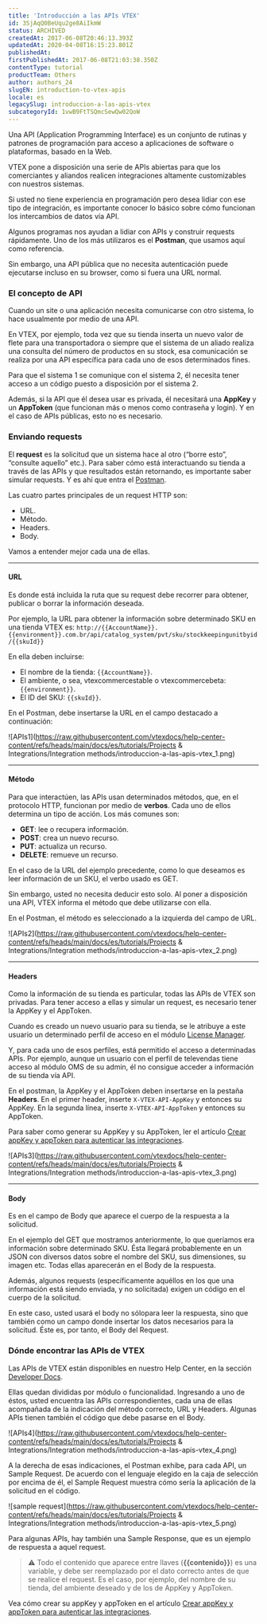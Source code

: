 ```yaml
---
title: 'Introducción a las APIs VTEX'
id: 3SjAqQ0BeUqu2ge8AiIkmW
status: ARCHIVED
createdAt: 2017-06-08T20:46:13.393Z
updatedAt: 2020-04-08T16:15:23.801Z
publishedAt: 
firstPublishedAt: 2017-06-08T21:03:38.350Z
contentType: tutorial
productTeam: Others
author: authors_24
slugEN: introduction-to-vtex-apis
locale: es
legacySlug: introduccion-a-las-apis-vtex
subcategoryId: 1vwB9FtTSQmcSewQw02QoW
---
```


Una API (Application Programming Interface) es un conjunto de rutinas y patrones de programación para acceso a aplicaciones de software o plataformas, basado en la Web.
 
VTEX pone a disposición una serie de APIs abiertas para que los comerciantes y aliandos realicen integraciones altamente customizables con nuestros sistemas. 

Si usted no tiene experiencia en programación pero desea lidiar con ese tipo de integración, es importante conocer lo básico sobre cómo funcionan los intercambios de datos vía API.
 
Algunos programas nos ayudan a lidiar con APIs y construir requests rápidamente. Uno de los más utilizaros es el **Postman**, que usamos aquí como referencia.

Sin embargo, una API pública que no necesita autenticación puede ejecutarse incluso en su browser, como si fuera una URL normal.
 
### El concepto de API
 
Cuando un site o una aplicación necesita comunicarse con otro sistema, lo hace usualmente por medio de una API.

En VTEX, por ejemplo, toda vez que su tienda inserta un nuevo valor de flete para una transportadora o siempre que el sistema de un aliado realiza una consulta del número de productos en su stock, esa comunicación se realiza por una API específica para cada uno de esos determinados fines.
 
Para que el sistema 1 se comunique con el sistema 2, él necesita tener acceso a un código puesto a disposición por el sistema 2. 

Además, si la API que él desea usar es privada, él necesitará una **AppKey** y un **AppToken** (que funcionan más o menos como contraseña y login). Y en el caso de APIs públicas, esto no es necesario.
 
### Enviando requests
 
El **request** es la solicitud que un sistema hace al otro (“borre esto”, “consulte aquello” etc.). Para saber cómo está interactuando su tienda a través de las APIs y que resultados están retornando, es importante saber simular requests. Y es ahí que entra el [Postman](https://www.getpostman.com/docs/requests).
 
Las cuatro partes principales de un request HTTP son: 
- URL.
- Método.
- Headers.
- Body.

Vamos a entender mejor cada una de ellas.

****

#### URL

Es donde está incluida la ruta que su request debe recorrer para obtener, publicar o borrar la información deseada.

Por ejemplo, la URL para obtener la información sobre determinado SKU en una tienda VTEX es: `http://{{AccountName}}.{{environment}}.com.br/api/catalog_system/pvt/sku/stockkeepingunitbyid/{{skuId}}`

En ella deben incluirse:
- El nombre de la tienda: `{{AccountName}}`.
- El ambiente, o sea, vtexcommercestable o vtexcommercebeta: `{{environment}}`.
- El ID del SKU: `{{skuId}}`.
 
En el Postman, debe insertarse la URL en el campo destacado a continuación:

![APIs1](https://raw.githubusercontent.com/vtexdocs/help-center-content/refs/heads/main/docs/es/tutorials/Projects & Integrations/Integration methods/introduccion-a-las-apis-vtex_1.png)

****

#### Método

Para que interactúen, las APIs usan determinados métodos, que, en el protocolo HTTP, funcionan por medio de **verbos**. Cada uno de ellos determina un tipo de acción. Los más comunes son:
- __GET__: lee o recupera información.
- __POST__: crea un nuevo recurso.
- __PUT__: actualiza un recurso.
- __DELETE__: remueve un recurso.
 
En el caso de la URL del ejemplo precedente, como lo que deseamos es leer información de un SKU, el verbo usado es GET.
 
Sin embargo, usted no necesita deducir esto solo. Al poner a disposición una API, VTEX informa el método que debe utilizarse con ella.
 
En el Postman, el método es seleccionado a la izquierda del campo de URL.

![APIs2](https://raw.githubusercontent.com/vtexdocs/help-center-content/refs/heads/main/docs/es/tutorials/Projects & Integrations/Integration methods/introduccion-a-las-apis-vtex_2.png)


****
#### Headers
 
Como la información de su tienda es particular, todas las APIs de VTEX son privadas. Para tener acceso a ellas y simular un request, es necesario tener la AppKey y el AppToken.
 
Cuando es creado un nuevo usuario para su tienda, se le atribuye a este usuario un determinado perfil de acceso en el módulo [License Manager](/es/tutorial/vision-general-del-license-manager/). 

Y, para cada uno de esos perfiles, está permitido el acceso a determinadas APIs. Por ejemplo, aunque un usuario con el perfil de televendas tiene acceso al módulo OMS de su admin, él no consigue acceder a información de su tienda vía API.
 
En el postman, la AppKey y el AppToken deben insertarse en la pestaña **Headers**. En el primer header, inserte `X-VTEX-API-AppKey` y entonces su AppKey. En la segunda línea, inserte `X-VTEX-API-AppToken` y entonces su AppToken. 

Para saber como generar su AppKey y su AppToken, ler el artículo [Crear appKey y appToken para autenticar las integraciones](/es/tutorial/crear-appkey-y-apptoken-para-autenticar-las-integraciones).

![APIs3](https://raw.githubusercontent.com/vtexdocs/help-center-content/refs/heads/main/docs/es/tutorials/Projects & Integrations/Integration methods/introduccion-a-las-apis-vtex_3.png)

****

#### Body
 
Es en el campo de Body que aparece el cuerpo de la respuesta a la solicitud. 
 
En el ejemplo del GET que mostramos anteriormente, lo que queríamos era información sobre determinado SKU. Ésta llegará probablemente en un JSON con diversos datos sobre el nombre del SKU, sus dimensiones, su imagen etc. Todas ellas aparecerán en el Body de la respuesta.
 
Además, algunos requests (específicamente aquéllos en los que una información está siendo enviada, y no solicitada) exigen un código en el cuerpo de la solicitud. 

En este caso, usted usará el body no sólopara leer la respuesta, sino que también como un campo donde insertar los datos necesarios para la solicitud. Éste es, por tanto, el Body del Request.


### Dónde encontrar las APIs de VTEX
 
Las APIs de VTEX están disponibles en nuestro Help Center, en la sección [Developer Docs](/es/developer-docs).
 
Ellas quedan divididas por módulo o funcionalidad. Ingresando a uno de éstos, usted encuentra las APIs correspondientes, cada una de ellas acompañada de la indicación del método correcto, URL y Headers. Algunas APIs tienen también el código que debe pasarse en el Body.
 
![APIs4](https://raw.githubusercontent.com/vtexdocs/help-center-content/refs/heads/main/docs/es/tutorials/Projects & Integrations/Integration methods/introduccion-a-las-apis-vtex_4.png)
 
A la derecha de esas indicaciones, el Postman exhibe, para cada API, un Sample Request. De acuerdo con el lenguaje elegido en la caja de selección por encima de él, el Sample Request muestra cómo sería la aplicación de la solicitud en el código.

![sample request](https://raw.githubusercontent.com/vtexdocs/help-center-content/refs/heads/main/docs/es/tutorials/Projects & Integrations/Integration methods/introduccion-a-las-apis-vtex_5.png)
 
Para algunas APIs, hay también una Sample Response, que es un ejemplo de respuesta a aquel request.
 
>⚠️ Todo el contenido que aparece entre llaves (**{{contenido}}**) es una variable, y debe ser reemplazado por el dato correcto antes de que se realice el request. Es el caso, por ejemplo, del nombre de su tienda, del ambiente deseado y de los de AppKey y AppToken.

Vea cómo crear su appKey y appToken en el artículo [Crear appKey y appToken para autenticar las integraciones](/es/tutorial/crear-appkey-y-apptoken-para-autenticar-las-integraciones).
